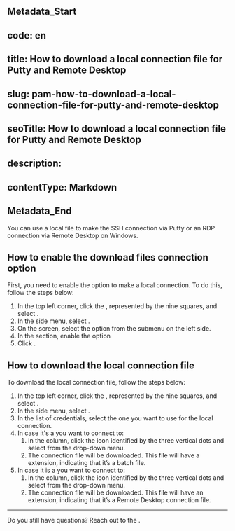 ## Metadata_Start 
## code: en
## title: How to download a local connection file for Putty and Remote Desktop 
## slug: pam-how-to-download-a-local-connection-file-for-putty-and-remote-desktop 
## seoTitle: How to download a local connection file for Putty and Remote Desktop 
## description:  
## contentType: Markdown 
## Metadata_End
You can use a local file to make the SSH connection via Putty or an RDP connection via Remote Desktop on Windows.

## How to enable the download files connection option

First, you need to enable the option to make a local connection. To do this, follow the steps below:

1. In the top left corner, click the , represented by the nine squares, and select .
2. In the side menu, select .
3. On the  screen, select the  option from the submenu on the left side.
4. In the  section, enable the option 
5. Click .

## How to download the local connection file

To download the local connection file, follow the steps below:

1. In the top left corner, click the , represented by the nine squares, and select .
2. In the side menu, select .
3. In the list of credentials, select the one you want to use for the local connection.
4. In case it's a  you want to connect to:
    1. In the  column, click the icon identified by the three vertical dots and select  from the drop-down menu.
    2. The connection file will be downloaded. This file will have a  extension, indicating that it’s a batch file.
5. In case it is a  you want to connect to:
    1. In the  column, click the icon identified by the three vertical dots and select  from the drop-down menu.
    2. The connection file will be downloaded. This file will have an  extension, indicating that it’s a Remote Desktop connection file.

---

Do you still have questions? Reach out to the .
